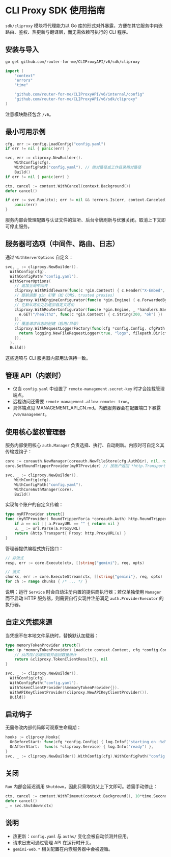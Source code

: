 # CLI Proxy SDK 使用指南

`sdk/cliproxy` 模块将代理能力以 Go 库的形式对外暴露，方便在其它服务中内嵌路由、鉴权、热更新与翻译层，而无需依赖可执行的 CLI 程序。

## 安装与导入

```bash
go get github.com/router-for-me/CLIProxyAPI/v6/sdk/cliproxy
```

```go
import (
    "context"
    "errors"
    "time"

    "github.com/router-for-me/CLIProxyAPI/v6/internal/config"
    "github.com/router-for-me/CLIProxyAPI/v6/sdk/cliproxy"
)
```

注意模块路径包含 `/v6`。

## 最小可用示例

```go
cfg, err := config.LoadConfig("config.yaml")
if err != nil { panic(err) }

svc, err := cliproxy.NewBuilder().
    WithConfig(cfg).
    WithConfigPath("config.yaml"). // 绝对路径或工作目录相对路径
    Build()
if err != nil { panic(err) }

ctx, cancel := context.WithCancel(context.Background())
defer cancel()

if err := svc.Run(ctx); err != nil && !errors.Is(err, context.Canceled) {
    panic(err)
}
```

服务内部会管理配置与认证文件的监听、后台令牌刷新与优雅关闭。取消上下文即可停止服务。

## 服务器可选项（中间件、路由、日志）

通过 `WithServerOptions` 自定义：

```go
svc, _ := cliproxy.NewBuilder().
  WithConfig(cfg).
  WithConfigPath("config.yaml").
  WithServerOptions(
    // 追加全局中间件
    cliproxy.WithMiddleware(func(c *gin.Context) { c.Header("X-Embed", "1"); c.Next() }),
    // 提前调整 gin 引擎（如 CORS、trusted proxies）
    cliproxy.WithEngineConfigurator(func(e *gin.Engine) { e.ForwardedByClientIP = true }),
    // 在默认路由之后追加自定义路由
    cliproxy.WithRouterConfigurator(func(e *gin.Engine, _ *handlers.BaseAPIHandler, _ *config.Config) {
      e.GET("/healthz", func(c *gin.Context) { c.String(200, "ok") })
    }),
    // 覆盖请求日志的创建（启用/目录）
    cliproxy.WithRequestLoggerFactory(func(cfg *config.Config, cfgPath string) logging.RequestLogger {
      return logging.NewFileRequestLogger(true, "logs", filepath.Dir(cfgPath))
    }),
  ).
  Build()
```

这些选项与 CLI 服务器内部用法保持一致。

## 管理 API（内嵌时）

- 仅当 `config.yaml` 中设置了 `remote-management.secret-key` 时才会挂载管理端点。
- 远程访问还需要 `remote-management.allow-remote: true`。
- 具体端点见 MANAGEMENT_API_CN.md。内嵌服务器会在配置端口下暴露 `/v0/management`。

## 使用核心鉴权管理器

服务内部使用核心 `auth.Manager` 负责选择、执行、自动刷新。内嵌时可自定义其传输或钩子：

```go
core := coreauth.NewManager(coreauth.NewFileStore(cfg.AuthDir), nil, nil)
core.SetRoundTripperProvider(myRTProvider) // 按账户返回 *http.Transport

svc, _ := cliproxy.NewBuilder().
    WithConfig(cfg).
    WithConfigPath("config.yaml").
    WithCoreAuthManager(core).
    Build()
```

实现每个账户的自定义传输：

```go
type myRTProvider struct{}
func (myRTProvider) RoundTripperFor(a *coreauth.Auth) http.RoundTripper {
    if a == nil || a.ProxyURL == "" { return nil }
    u, _ := url.Parse(a.ProxyURL)
    return &http.Transport{ Proxy: http.ProxyURL(u) }
}
```

管理器提供编程式执行接口：

```go
// 非流式
resp, err := core.Execute(ctx, []string{"gemini"}, req, opts)

// 流式
chunks, err := core.ExecuteStream(ctx, []string{"gemini"}, req, opts)
for ch := range chunks { /* ... */ }
```

说明：运行 `Service` 时会自动注册内置的提供商执行器；若仅单独使用 `Manager` 而不启动 HTTP 服务器，则需要自行实现并注册满足 `auth.ProviderExecutor` 的执行器。

## 自定义凭据来源

当凭据不在本地文件系统时，替换默认加载器：

```go
type memoryTokenProvider struct{}
func (p *memoryTokenProvider) Load(ctx context.Context, cfg *config.Config) (*cliproxy.TokenClientResult, error) {
    // 从内存/远端加载并返回数量统计
    return &cliproxy.TokenClientResult{}, nil
}

svc, _ := cliproxy.NewBuilder().
  WithConfig(cfg).
  WithConfigPath("config.yaml").
  WithTokenClientProvider(&memoryTokenProvider{}).
  WithAPIKeyClientProvider(cliproxy.NewAPIKeyClientProvider()).
  Build()
```

## 启动钩子

无需修改内部代码即可观察生命周期：

```go
hooks := cliproxy.Hooks{
  OnBeforeStart: func(cfg *config.Config) { log.Infof("starting on :%d", cfg.Port) },
  OnAfterStart:  func(s *cliproxy.Service) { log.Info("ready") },
}
svc, _ := cliproxy.NewBuilder().WithConfig(cfg).WithConfigPath("config.yaml").WithHooks(hooks).Build()
```

## 关闭

`Run` 内部会延迟调用 `Shutdown`，因此只需取消父上下文即可。若需手动停止：

```go
ctx, cancel := context.WithTimeout(context.Background(), 10*time.Second)
defer cancel()
_ = svc.Shutdown(ctx)
```

## 说明

- 热更新：`config.yaml` 与 `auths/` 变化会被自动侦测并应用。
- 请求日志可通过管理 API 在运行时开关。
- `gemini-web.*` 相关配置在内嵌服务器中会被遵循。

